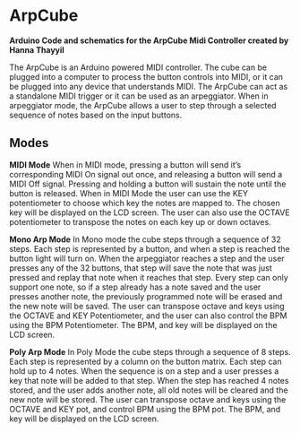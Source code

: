 # ArpCube
**Arduino Code and schematics for the ArpCube Midi Controller created by Hanna Thayyil**


The ArpCube is an Arduino powered MIDI controller. The cube can be plugged into a computer to process the button controls into MIDI, 
or it can be plugged into any device that understands MIDI. 
The ArpCube can act as a standalone MIDI trigger or it can be used as an arpeggiator. 
When in arpeggiator mode, the ArpCube allows a user to step through a selected sequence of notes based on the input buttons. 

## Modes

**MIDI Mode**
When in MIDI mode, pressing a button will send it’s corresponding MIDI On signal out once, and releasing a button will send a MIDI Off signal. 
Pressing and holding a button will sustain the note until the button is released. 
When in MIDI Mode the user can use the KEY potentiometer to choose which key the notes are mapped to. 
The chosen key will be displayed on the LCD screen.
The user can also use the OCTAVE potentiometer to transpose the notes on each key up or down octaves.


**Mono Arp Mode** 
In Mono mode the cube steps through a sequence of 32 steps. 
Each step is represented by a button, and when a step is reached the button light will turn on. 
When the arpeggiator reaches a step and the user presses any of the 32 buttons, that step will save the note that was just pressed and replay that note when it reaches that step. 
Every step can only support one note, so if a step already has a note saved and the user presses another note, the previously programmed note will be erased and the new note will be saved. 
The user can transpose octave and keys using the OCTAVE and KEY Potentiometer, and the user can also control the BPM using the BPM Potentiometer.
The BPM, and key will be displayed on the LCD screen.

**Poly Arp Mode** 
In Poly Mode the cube steps through a sequence of 8 steps. 
Each step is represented by a column on the button matrix. Each step can hold up to 4 notes. 
When the sequence is on a step and a user presses a key that note will be added to that step. 
When the step has reached 4 notes stored, and the user adds another note, all old notes will be cleared and the new note will be stored. 
The user can transpose octave and keys using the OCTAVE and KEY pot, and control BPM using the BPM pot.
The BPM, and key will be displayed on the LCD screen.
